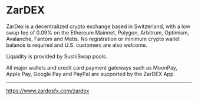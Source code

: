 # ZarDEX
ZarDex is a decentralized crypto exchange based in Switzerland, with a low swap fee of 0.09% on the Ethereum Mainnet, Polygon, Arbitrum, Optimism, Avalanche, Fantom and Metis. No registration or minimum crypto wallet balance is required and U.S. customers are also welcome.

Liquidity is provided by SushiSwap pools.

All major wallets and credit card payment gateways such as MoonPay, Apple Pay, Google Pay and PayPal are supported by the ZarDEX App.

____
https://www.zardosfx.com/zardex

